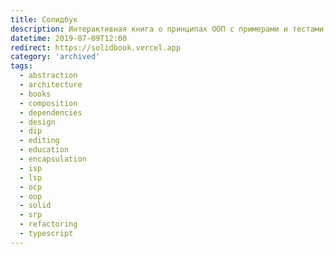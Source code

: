 ```yaml
---
title: Солидбук
description: Интерактивная книга о принципах ООП с примерами и тестами для самопроверки.
datetime: 2019-07-09T12:00
redirect: https://solidbook.vercel.app
category: 'archived'
tags:
  - abstraction
  - architecture
  - books
  - composition
  - dependencies
  - design
  - dip
  - editing
  - education
  - encapsulation
  - isp
  - lsp
  - ocp
  - oop
  - solid
  - srp
  - refactoring
  - typescript
---
```

